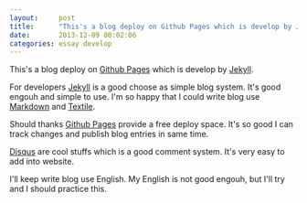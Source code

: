 ```yaml
---
layout:     post
title:      "This's a blog deploy on Github Pages which is develop by Jekyll."
date:       2013-12-09 00:02:06
categories: essay develop
---
```


This's a blog deploy on [Github Pages][github pages] which is develop by [Jekyll][jekyll].

For developers [Jekyll][jekyll] is a good choose as simple blog system. It's good engouh and simple to use. I'm so happy that I could write blog use [Markdown][markdown] and [Textile][textile].

Should thanks [Github Pages][github pages] provide a free deploy space. It's so good I can track changes and publish blog entries in same time.

[Disqus][disqus] are cool stuffs which is a good comment system. It's very easy to add into website.

I'll keep write blog use English. My English is not good engouh, but I'll try and I should practice this.

[disqus]: http://disqus.com/
[amazone s3]: http://aws.amazon.com/s3/
[github pages]: https://help.github.com/articles/what-are-github-pages
[jekyll]: http://jekyllrb.com/
[markdown]: http://en.wikipedia.org/wiki/Markdown
[textile]: http://en.wikipedia.org/wiki/Textile_(markup_language)
